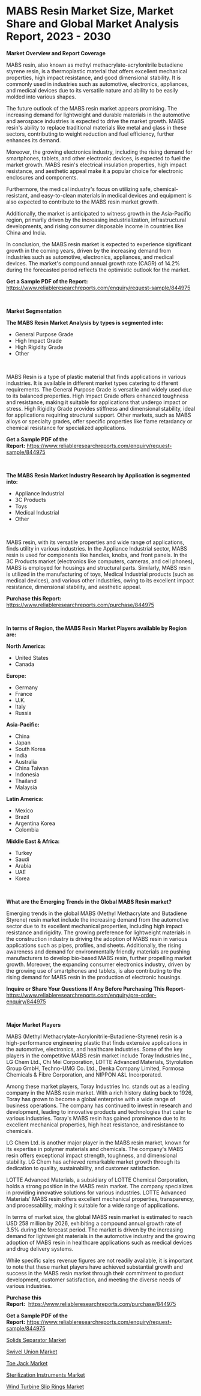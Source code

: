 <p><h1>MABS Resin Market Size, Market Share and Global Market Analysis Report, 2023 - 2030</h1></p><p><strong>Market Overview and Report Coverage</strong></p>
<p><p>MABS resin, also known as methyl methacrylate-acrylonitrile butadiene styrene resin, is a thermoplastic material that offers excellent mechanical properties, high impact resistance, and good dimensional stability. It is commonly used in industries such as automotive, electronics, appliances, and medical devices due to its versatile nature and ability to be easily molded into various shapes.</p><p>The future outlook of the MABS resin market appears promising. The increasing demand for lightweight and durable materials in the automotive and aerospace industries is expected to drive the market growth. MABS resin's ability to replace traditional materials like metal and glass in these sectors, contributing to weight reduction and fuel efficiency, further enhances its demand.</p><p>Moreover, the growing electronics industry, including the rising demand for smartphones, tablets, and other electronic devices, is expected to fuel the market growth. MABS resin's electrical insulation properties, high impact resistance, and aesthetic appeal make it a popular choice for electronic enclosures and components.</p><p>Furthermore, the medical industry's focus on utilizing safe, chemical-resistant, and easy-to-clean materials in medical devices and equipment is also expected to contribute to the MABS resin market growth.</p><p>Additionally, the market is anticipated to witness growth in the Asia-Pacific region, primarily driven by the increasing industrialization, infrastructural developments, and rising consumer disposable income in countries like China and India.</p><p>In conclusion, the MABS resin market is expected to experience significant growth in the coming years, driven by the increasing demand from industries such as automotive, electronics, appliances, and medical devices. The market's compound annual growth rate (CAGR) of 14.2% during the forecasted period reflects the optimistic outlook for the market.</p></p>
<p><strong>Get a Sample PDF of the Report:</strong> <a href="https://www.reliableresearchreports.com/enquiry/request-sample/844975">https://www.reliableresearchreports.com/enquiry/request-sample/844975</a></p>
<p>&nbsp;</p>
<p><strong>Market Segmentation</strong></p>
<p><strong>The MABS Resin Market Analysis by types is segmented into:</strong></p>
<p><ul><li>General Purpose Grade</li><li>High Impact Grade</li><li>High Rigidity Grade</li><li>Other</li></ul></p>
<p>&nbsp;</p>
<p><p>MABS Resin is a type of plastic material that finds applications in various industries. It is available in different market types catering to different requirements. The General Purpose Grade is versatile and widely used due to its balanced properties. High Impact Grade offers enhanced toughness and resistance, making it suitable for applications that undergo impact or stress. High Rigidity Grade provides stiffness and dimensional stability, ideal for applications requiring structural support. Other markets, such as MABS alloys or specialty grades, offer specific properties like flame retardancy or chemical resistance for specialized applications.</p></p>
<p><strong>Get a Sample PDF of the Report:</strong>&nbsp;<a href="https://www.reliableresearchreports.com/enquiry/request-sample/844975">https://www.reliableresearchreports.com/enquiry/request-sample/844975</a></p>
<p>&nbsp;</p>
<p><strong>The MABS Resin Market Industry Research by Application is segmented into:</strong></p>
<p><ul><li>Appliance Industrial</li><li>3C Products</li><li>Toys</li><li>Medical Industrial</li><li>Other</li></ul></p>
<p>&nbsp;</p>
<p><p>MABS resin, with its versatile properties and wide range of applications, finds utility in various industries. In the Appliance Industrial sector, MABS resin is used for components like handles, knobs, and front panels. In the 3C Products market (electronics like computers, cameras, and cell phones), MABS is employed for housings and structural parts. Similarly, MABS resin is utilized in the manufacturing of toys, Medical Industrial products (such as medical devices), and various other industries, owing to its excellent impact resistance, dimensional stability, and aesthetic appeal.</p></p>
<p><strong>Purchase this Report:</strong>&nbsp; <a href="https://www.reliableresearchreports.com/purchase/844975">https://www.reliableresearchreports.com/purchase/844975</a></p>
<p>&nbsp;</p>
<p><strong>In terms of Region, the MABS Resin Market Players available by Region are:</strong></p>
<p>
    <p> <strong> North America: </strong>
        <ul>
            <li>United States</li>
            <li>Canada</li>
        </ul>
        </p> 
    <p> <strong> Europe: </strong>
        <ul>
            <li>Germany</li>
            <li>France</li>
            <li>U.K.</li>
            <li>Italy</li>
            <li>Russia</li>
        </ul>
        </p> 
    <p> <strong> Asia-Pacific: </strong>
        <ul>
            <li>China</li>
            <li>Japan</li>
            <li>South Korea</li>
            <li>India</li>
            <li>Australia</li>
            <li>China Taiwan</li>
            <li>Indonesia</li>
            <li>Thailand</li>
            <li>Malaysia</li>
        </ul>
        </p> 
    <p> <strong> Latin America: </strong>
        <ul>
            <li>Mexico</li>
            <li>Brazil</li>
            <li>Argentina Korea</li>
            <li>Colombia</li>
        </ul>
        </p> 
    <p> <strong> Middle East & Africa: </strong>
        <ul>
            <li>Turkey</li>
            <li>Saudi</li>
            <li>Arabia</li>
            <li>UAE</li>
            <li>Korea</li>
        </ul>
    </p>
    </p>
<p>&nbsp;</p>
<p><strong>What are the Emerging Trends in the Global MABS Resin market?</strong></p>
<p><p>Emerging trends in the global MABS (Methyl Methacrylate and Butadiene Styrene) resin market include the increasing demand from the automotive sector due to its excellent mechanical properties, including high impact resistance and rigidity. The growing preference for lightweight materials in the construction industry is driving the adoption of MABS resin in various applications such as pipes, profiles, and sheets. Additionally, the rising awareness and demand for environmentally friendly materials are pushing manufacturers to develop bio-based MABS resin, further propelling market growth. Moreover, the expanding consumer electronics industry, driven by the growing use of smartphones and tablets, is also contributing to the rising demand for MABS resin in the production of electronic housings.</p></p>
<p><strong>Inquire or Share Your Questions If Any Before Purchasing This Report</strong>- <a href="https://www.reliableresearchreports.com/enquiry/pre-order-enquiry/844975">https://www.reliableresearchreports.com/enquiry/pre-order-enquiry/844975</a></p>
<p>&nbsp;</p>
<p><strong>Major Market Players</strong></p>
<p><p>MABS (Methyl Methacrylate-Acrylonitrile-Butadiene-Styrene) resin is a high-performance engineering plastic that finds extensive applications in the automotive, electronics, and healthcare industries. Some of the key players in the competitive MABS resin market include Toray Industries Inc., LG Chem Ltd., Chi Mei Corporation, LOTTE Advanced Materials, Styrolution Group GmbH, Techno-UMG Co. Ltd., Denka Company Limited, Formosa Chemicals & Fibre Corporation, and NIPPON A&L Incorporated.</p><p>Among these market players, Toray Industries Inc. stands out as a leading company in the MABS resin market. With a rich history dating back to 1926, Toray has grown to become a global enterprise with a wide range of business operations. The company has continued to invest in research and development, leading to innovative products and technologies that cater to various industries. Toray's MABS resin has gained prominence due to its excellent mechanical properties, high heat resistance, and resistance to chemicals.</p><p>LG Chem Ltd. is another major player in the MABS resin market, known for its expertise in polymer materials and chemicals. The company's MABS resin offers exceptional impact strength, toughness, and dimensional stability. LG Chem has achieved remarkable market growth through its dedication to quality, sustainability, and customer satisfaction.</p><p>LOTTE Advanced Materials, a subsidiary of LOTTE Chemical Corporation, holds a strong position in the MABS resin market. The company specializes in providing innovative solutions for various industries. LOTTE Advanced Materials' MABS resin offers excellent mechanical properties, transparency, and processability, making it suitable for a wide range of applications.</p><p>In terms of market size, the global MABS resin market is estimated to reach USD 258 million by 2026, exhibiting a compound annual growth rate of 3.5% during the forecast period. The market is driven by the increasing demand for lightweight materials in the automotive industry and the growing adoption of MABS resin in healthcare applications such as medical devices and drug delivery systems.</p><p>While specific sales revenue figures are not readily available, it is important to note that these market players have achieved substantial growth and success in the MABS resin market through their commitment to product development, customer satisfaction, and meeting the diverse needs of various industries.</p></p>
<p><strong>Purchase this Report:</strong>&nbsp;&nbsp;<a href="https://www.reliableresearchreports.com/purchase/844975">https://www.reliableresearchreports.com/purchase/844975</a></p>
<p></p>
<p><strong>Get a Sample PDF of the Report:</strong>&nbsp;<a href="https://www.reliableresearchreports.com/enquiry/request-sample/844975">https://www.reliableresearchreports.com/enquiry/request-sample/844975</a></p>
<p><p><a href="https://medium.com/@debramedina73/solids-separator-market-report-reveals-the-latest-trends-and-growth-opportunities-of-this-market-c7a5b672aee5">Solids Separator Market</a></p><p><a href="https://medium.com/@margaretlee84/swivel-union-market-insights-into-market-cagr-market-trends-and-growth-strategies-b550867b7a81">Swivel Union Market</a></p><p><a href="https://medium.com/@brittanyrobertson07/toe-jack-market-size-and-market-trends-complete-industry-overview-2023-to-2030-89380c22d437">Toe Jack Market</a></p><p><a href="https://medium.com/@lisasanchez1968/sterilization-instruments-market-size-and-market-trends-complete-industry-overview-2023-to-2030-73164cb736a6">Sterilization Instruments Market</a></p><p><a href="https://medium.com/@lindabrewer15/wind-turbine-slip-rings-market-trends-forecast-and-competitive-analysis-to-2030-7720d5b5034a">Wind Turbine Slip Rings Market</a></p></p>